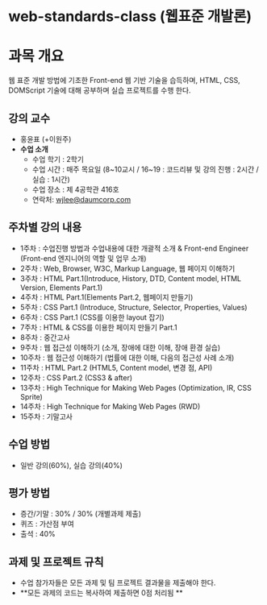 web-standards-class (웹표준 개발론)
===================

# 과목 개요
웹 표준 개발 방법에 기초한 Front-end 웹 기반 기술을 습득하며, HTML, CSS, DOMScript 기술에 대해 공부하며 실습 프로젝트를 수행 한다.

## 강의 교수
* 홍윤표 (+이원주)
* **수업 소개**
   * 수업 학기 : 2학기
   * 수업 시간 : 매주 목요일 (8~10교시 / 16~19 : 코드리뷰 및 강의 진행 : 2시간 / 실습 : 1시간)
   * 수업 장소 : 제 4공학관 416호
   * 연락처: wjlee@daumcorp.com

   
## 주차별 강의 내용
* 1주차 : 수업진행 방법과 수업내용에 대한 개괄적 소개 & Front-end Engineer (Front-end 엔지니어의 역할 및 업무 소개)
* 2주차 : Web, Browser, W3C, Markup Language, 웹 페이지 이해하기
* 3주차 : HTML Part.1(Introduce, History, DTD, Content model, HTML Version, Elements Part.1)
* 4주차 : HTML Part.1(Elements Part.2, 웹페이지 만들기)
* 5주차 : CSS Part.1 (Introduce, Structure, Selector, Properties, Values)
* 6주차 : CSS Part.1 (CSS를 이용한 layout 잡기)
* 7주차 : HTML & CSS를 이용한 페이지 만들기 Part.1
* 8주차 : 중간고사
* 9주차 : 웹 접근성 이해하기 (소개, 장애에 대한 이해, 장애 환경 실습)
* 10주차 : 웹 접근성 이해하기 (법률에 대한 이해, 다음의 접근성 사례 소개)
* 11주차 : HTML Part.2 (HTML5, Content model, 변경 점, API)
* 12주차 : CSS Part.2 (CSS3 & after)
* 13주차 : High Technique for Making Web Pages (Optimization, IR, CSS Sprite)
* 14주차 : High Technique for Making Web Pages (RWD)
* 15주차 : 기말고사


## 수업 방법
* 일반 강의(60%), 실습 강의(40%)


## 평가 방법
* 증간/기말 : 30%  / 30% (개별과제 제출)
* 퀴즈 : 가산점 부여
* 출석 : 40%

## 과제 및 프로젝트 규칙
* 수업 참가자들은 모든 과제 및 팀 프로젝트 결과물을 제출해야 한다.
* **모든 과제의 코드는 복사하여 제출하면 0점 처리됨 **
